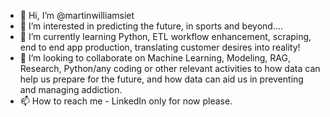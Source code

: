 - 👋 Hi, I’m @martinwilliamsiet
- 👀 I’m interested in predicting the future, in sports and beyond....
- 🌱 I’m currently learning Python, ETL workflow enhancement, scraping, end to end app production, translating customer desires into reality!
- 💞️ I’m looking to collaborate on Machine Learning, Modeling, RAG, Research, Python/any coding or other relevant activities to how data can help us prepare for the future, and how data can aid us in preventing and managing addiction.
- 📫 How to reach me - LinkedIn only for now please. 

<!---
martinwilliamsiet/martinwilliamsiet is a ✨ special ✨ repository because its `README.md` (this file) appears on your GitHub profile.
You can click the Preview link to take a look at your changes.
--->
